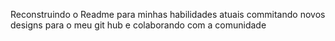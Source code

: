 Reconstruindo o Readme para minhas habilidades atuais
commitando novos designs para o meu git hub e colaborando com a comunidade

